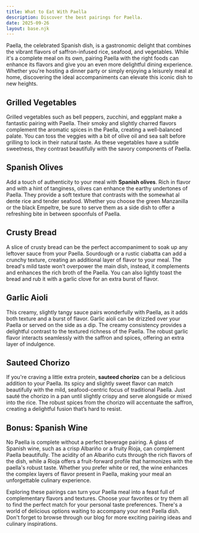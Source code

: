 ```yaml
---
title: What to Eat With Paella
description: Discover the best pairings for Paella.
date: 2025-09-26
layout: base.njk
---
```


Paella, the celebrated Spanish dish, is a gastronomic delight that combines the vibrant flavors of saffron-infused rice, seafood, and vegetables. While it's a complete meal on its own, pairing Paella with the right foods can enhance its flavors and give you an even more delightful dining experience. Whether you're hosting a dinner party or simply enjoying a leisurely meal at home, discovering the ideal accompaniments can elevate this iconic dish to new heights.

## **Grilled Vegetables**

Grilled vegetables such as bell peppers, zucchini, and eggplant make a fantastic pairing with Paella. Their smoky and slightly charred flavors complement the aromatic spices in the Paella, creating a well-balanced palate. You can toss the veggies with a bit of olive oil and sea salt before grilling to lock in their natural taste. As these vegetables have a subtle sweetness, they contrast beautifully with the savory components of Paella. 

## **Spanish Olives**

Add a touch of authenticity to your meal with **Spanish olives**. Rich in flavor and with a hint of tanginess, olives can enhance the earthy undertones of Paella. They provide a soft texture that contrasts with the somewhat al dente rice and tender seafood. Whether you choose the green Manzanilla or the black Empeltre, be sure to serve them as a side dish to offer a refreshing bite in between spoonfuls of Paella.

## **Crusty Bread**

A slice of crusty bread can be the perfect accompaniment to soak up any leftover sauce from your Paella. Sourdough or a rustic ciabatta can add a crunchy texture, creating an additional layer of flavor to your meal. The bread's mild taste won’t overpower the main dish, instead, it complements and enhances the rich broth of the Paella. You can also lightly toast the bread and rub it with a garlic clove for an extra burst of flavor.

## **Garlic Aioli**

This creamy, slightly tangy sauce pairs wonderfully with Paella, as it adds both texture and a burst of flavor. Garlic aioli can be drizzled over your Paella or served on the side as a dip. The creamy consistency provides a delightful contrast to the textured richness of the Paella. The robust garlic flavor interacts seamlessly with the saffron and spices, offering an extra layer of indulgence. 

## **Sauteed Chorizo**

If you're craving a little extra protein, **sauteed chorizo** can be a delicious addition to your Paella. Its spicy and slightly sweet flavor can match beautifully with the mild, seafood-centric focus of traditional Paella. Just sauté the chorizo in a pan until slightly crispy and serve alongside or mixed into the rice. The robust spices from the chorizo will accentuate the saffron, creating a delightful fusion that’s hard to resist.

## **Bonus: Spanish Wine**

No Paella is complete without a perfect beverage pairing. A glass of Spanish wine, such as a crisp Albariño or a fruity Rioja, can complement Paella beautifully. The acidity of an Albariño cuts through the rich flavors of the dish, while a Rioja offers a fruit-forward profile that harmonizes with the paella's robust taste. Whether you prefer white or red, the wine enhances the complex layers of flavor present in Paella, making your meal an unforgettable culinary experience.

Exploring these pairings can turn your Paella meal into a feast full of complementary flavors and textures. Choose your favorites or try them all to find the perfect match for your personal taste preferences. There's a world of delicious options waiting to accompany your next Paella dish. Don't forget to browse through our blog for more exciting pairing ideas and culinary inspirations.